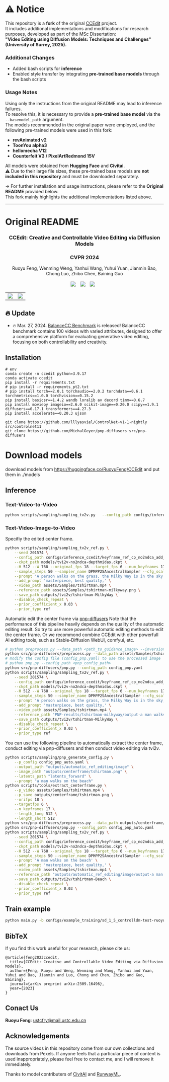 # ⚠️ Notice

This repository is a **fork** of the original [CCEdit](https://github.com/RuoyuFeng/CCEdit?tab=readme-ov-file) project.  
It includes additional implementations and modifications for research purposes, developed as part of the MSc Dissertation:  
**"Video Editing using Diffusion Models: Techniques and Challenges" (University of Surrey, 2025).**

### Additional Changes
- Added bash scripts for **inference**
- Enabled style transfer by integrating **pre-trained base models** through the bash scripts

### Usage Notes
Using only the instructions from the original README may lead to inference failures.  
To resolve this, it is necessary to provide a **pre-trained base model** via the `--basemodel_path` argument.  
The models recommended in the original paper were employed, and the following pre-trained models were used in this fork:

- **revAnimated v2**  
- **ToonYou alpha3**  
- **hellomecha V12**  
- **Counterfeit V3 / PixelArtRedmond 15V**

All models were obtained from **Hugging Face** and **Civitai**.  
⚠️ Due to their large file sizes, these pre-trained base models are **not included in this repository** and must be downloaded separately.

→ For further installation and usage instructions, please refer to the **Original README** provided below.  
This fork mainly highlights the additional implementations listed above.

---

# Original README


### <div align="center"> CCEdit: Creative and Controllable Video Editing via Diffusion Models<div> 
### <div align="center"> CVPR 2024 <div> 


<div align="center">
Ruoyu Feng,
Wenming Weng,
Yanhui Wang,
Yuhui Yuan,
Jianmin Bao,
Chong Luo,
Zhibo Chen,
Baining Guo
</div>

<br>

<div align="center">
  <a href="https://ruoyufeng.github.io/CCEdit.github.io/"><img src="https://img.shields.io/static/v1?label=Project%20Page&message=Github&color=blue&logo=github-pages"></a> &ensp;
  <a href="https://huggingface.co/datasets/RuoyuFeng/BalanceCC"><img src="https://img.shields.io/static/v1?label=BalanceCC BenchMark&message=HF&color=yellow"></a> &ensp;
  <a href="https://arxiv.org/pdf/2309.16496.pdf"><img src="https://img.shields.io/static/v1?label=Paper&message=Arxiv:CCEdit&color=red&logo=arxiv"></a> &ensp;
</div>

<table class="center">
    <tr>
    <td><img src="assets/makeup.gif"></td>
    <td><img src="assets/makeup1-magicReal.gif"></td>
    </tr>
</table>

## 🔥 Update
- 🔥 Mar. 27, 2024. [BalanceCC Benchmark](https://huggingface.co/datasets/RuoyuFeng/BalanceCC) is released! BalanceCC benchmark contains 100 videos with varied attributes, designed to offer a comprehensive platform for evaluating generative video editing, focusing on both controllability and creativity.

## Installation
```
# env
conda create -n ccedit python=3.9.17
conda activate ccedit
pip install -r requirements.txt
# pip install -r requirements_pt2.txt
# pip install torch==2.0.1 torchaudio==2.0.2 torchdata==0.6.1 torchmetrics==1.0.0 torchvision==0.15.2
pip install basicsr==1.4.2 wandb loralib av decord timm==0.6.7
pip install moviepy imageio==2.6.0 scikit-image==0.20.0 scipy==1.9.1 diffusers==0.17.1 transformers==4.27.3
pip install accelerate==0.20.3 ujson

git clone https://github.com/lllyasviel/ControlNet-v1-1-nightly src/controlnet11
git clone https://github.com/MichalGeyer/pnp-diffusers src/pnp-diffusers
```

# Download models
download models from https://huggingface.co/RuoyuFeng/CCEdit and put them in ./models

<!-- ## Inference and training examples -->
## Inference
### Text-Video-to-Video
```bash
python scripts/sampling/sampling_tv2v.py   --config_path configs/inference_ccedit/keyframe_no2ndca_depthmidas.yaml   --ckpt_path models/tv2v-no2ndca-depthmidas.ckpt  --H 512 --W 768 --original_fps 18 --target_fps 6 --num_keyframes 17 --batch_size 1 --num_samples 2   --sample_steps 30 --sampler_name DPMPP2SAncestralSampler  --cfg_scale 7.5   --prompt 'a bear is walking.' --video_path assets/Samples/davis/bear   --add_prompt 'Van Gogh style'   --save_path outputs/tv2v/bear-VanGogh   --disable_check_repeat
```

### Text-Video-Image-to-Video
Specifiy the edited center frame.
```bash
python scripts/sampling/sampling_tv2v_ref.py \
    --seed 201574 \
    --config_path configs/inference_ccedit/keyframe_ref_cp_no2ndca_add_cfca_depthzoe.yaml \
    --ckpt_path models/tvi2v-no2ndca-depthmidas.ckpt \
    --H 512 --W 768 --original_fps 18 --target_fps 6 --num_keyframes 17 --batch_size 1 --num_samples 2 \
    --sample_steps 50 --sampler_name DPMPP2SAncestralSampler --cfg_scale 7 \
    --prompt 'A person walks on the grass, the Milky Way is in the sky, night' \
    --add_prompt 'masterpiece, best quality,' \
    --video_path assets/Samples/tshirtman.mp4 \
    --reference_path assets/Samples/tshirtman-milkyway.png \
    --save_path outputs/tvi2v/tshirtman-MilkyWay \
    --disable_check_repeat \
    --prior_coefficient_x 0.03 \
    --prior_type ref
```

Automatic edit the center frame via [pnp-diffusers](https://github.com/MichalGeyer/pnp-diffusers)
Note that the performance of this pipeline heavily depends on the quality of the automatic editing result. So try to use more powerful automatic editing methods to edit the center frame. Or we recommond combine CCEdit with other powerfull AI editing tools, such as Stable-Diffusion WebUI, comfyui, etc.
```bash
# python preprocess.py --data_path <path_to_guidance_image> --inversion_prompt <inversion_prompt>
python src/pnp-diffusers/preprocess.py --data_path assets/Samples/tshirtman-milkyway.png --inversion_prompt 'a man walks in the filed'
# modify the config file (config_pnp.yaml) to use the processed image
# python pnp.py --config_path <pnp_config_path>
python src/pnp-diffusers/pnp.py --config_path config_pnp.yaml
python scripts/sampling/sampling_tv2v_ref.py \
    --seed 201574 \
    --config_path configs/inference_ccedit/keyframe_ref_cp_no2ndca_add_cfca_depthzoe.yaml \
    --ckpt_path models/tvi2v-no2ndca-depthmidas.ckpt \
    --H 512 --W 768 --original_fps 18 --target_fps 6 --num_keyframes 17 --batch_size 1 --num_samples 2 \
    --sample_steps 50 --sampler_name DPMPP2SAncestralSampler --cfg_scale 7 \
    --prompt 'A person walks on the grass, the Milky Way is in the sky, night' \
    --add_prompt 'masterpiece, best quality,' \
    --video_path assets/Samples/tshirtman.mp4 \
    --reference_path "PNP-results/tshirtman-milkyway/output-a man walks in the filed, milky way.png" \
    --save_path outputs/tvi2v/tshirtman-MilkyWay \
    --disable_check_repeat \
    --prior_coefficient_x 0.03 \
    --prior_type ref
```

You can use the following pipeline to automatically extract the center frame, conduct editing via pnp-diffusers and then conduct video editing via tvi2v.
```bash
python scripts/sampling/pnp_generate_config.py \
    --p_config config_pnp_auto.yaml \
    --output_path "outputs/automatic_ref_editing/image" \
    --image_path "outputs/centerframe/tshirtman.png" \
    --latents_path "latents_forward" \
    --prompt "a man walks on the beach" 
python scripts/tools/extract_centerframe.py \
    --p_video assets/Samples/tshirtman.mp4 \
    --p_save outputs/centerframe/tshirtman.png \
    --orifps 18 \
    --targetfps 6 \
    --n_keyframes 17 \
    --length_long 512 \
    --length_short 512
python src/pnp-diffusers/preprocess.py --data_path outputs/centerframe/tshirtman.png --inversion_prompt 'a man walks in the filed'
python src/pnp-diffusers/pnp.py --config_path config_pnp_auto.yaml
python scripts/sampling/sampling_tv2v_ref.py \
    --seed 201574 \
    --config_path configs/inference_ccedit/keyframe_ref_cp_no2ndca_add_cfca_depthzoe.yaml \
    --ckpt_path models/tvi2v-no2ndca-depthmidas.ckpt \
    --H 512 --W 768 --original_fps 18 --target_fps 6 --num_keyframes 17 --batch_size 1 --num_samples 2 \
    --sample_steps 50 --sampler_name DPMPP2SAncestralSampler --cfg_scale 7 \
    --prompt 'A man walks on the beach' \
    --add_prompt 'masterpiece, best quality,' \
    --video_path assets/Samples/tshirtman.mp4 \
    --reference_path "outputs/automatic_ref_editing/image/output-a man walks on the beach.png" \
    --save_path outputs/tvi2v/tshirtman-Beach \
    --disable_check_repeat \
    --prior_coefficient_x 0.03 \
    --prior_type ref
```

## Train example
```bash
python main.py -b configs/example_training/sd_1_5_controlldm-test-ruoyu-tv2v-depthmidas.yaml --wandb False
```

## BibTeX
If you find this work useful for your research, please cite us:

```
@article{feng2023ccedit,
  title={CCEdit: Creative and Controllable Video Editing via Diffusion Models},
  author={Feng, Ruoyu and Weng, Wenming and Wang, Yanhui and Yuan, Yuhui and Bao, Jianmin and Luo, Chong and Chen, Zhibo and Guo, Baining},
  journal={arXiv preprint arXiv:2309.16496},
  year={2023}
}
```

## Conact Us
**Ruoyu Feng**: [ustcfry@mail.ustc.edu.cn](ustcfry@mail.ustc.edu.cn)  


## Acknowledgements
The source videos in this repository come from our own collections and downloads from Pexels. If anyone feels that a particular piece of content is used inappropriately, please feel free to contact me, and I will remove it immediately.

Thanks to model contributers of [CivitAI](https://civitai.com/) and [RunwayML](https://runwayml.com/).
